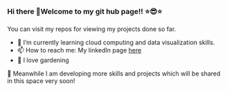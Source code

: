 ### Hi there 👋Welcome to my git hub page!! ⭐️😎⭐️

You can visit my repos for viewing my projects done so far. 

- 🌱 I’m currently learning cloud computing and data visualization skills.
- 📫 How to reach me: My linkedIn page [here](https://www.linkedin.com/in/kritika-chawla/)
- 🌳 I love gardening 

🚧 Meanwhile I am developing more skills and projects which will be shared in this space very soon!



